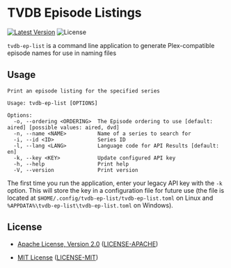 # TVDB Episode Listings

[![Latest Version]][crates.io] ![License]

`tvdb-ep-list` is a command line application to generate Plex-compatible episode
names for use in naming files

## Usage

```text
Print an episode listing for the specified series

Usage: tvdb-ep-list [OPTIONS]

Options:
  -o, --ordering <ORDERING>  The Episode ordering to use [default: aired] [possible values: aired, dvd]
  -n, --name <NAME>          Name of a series to search for
  -i, --id <ID>              Series ID
  -l, --lang <LANG>          Language code for API Results [default: en]
  -k, --key <KEY>            Update configured API key
  -h, --help                 Print help
  -V, --version              Print version
```

The first time you run the application, enter your legacy API key with the `-k`
option. This will store the key in a configuration file for future use (the file
is located at `$HOME/.config/tvdb-ep-list/tvdb-ep-list.toml` on Linux and
`%APPDATA%\tvdb-ep-list\tvdb-ep-list.toml` on Windows).

## License

* [Apache License, Version 2.0](https://www.apache.org/licenses/LICENSE-2.0)
  ([LICENSE-APACHE](https://github.com/bladepoint6969/tvdb-ep-list/blob/HEAD/LICENSE-APACHE))

* [MIT License](https://opensource.org/licenses/MIT)
  ([LICENSE-MIT](https://github.com/bladepoint6969/tvdb-ep-list/blob/HEAD/LICENSE-MIT))

[crates.io]: https://crates.io/crates/tvdb-ep-list
[License]: https://img.shields.io/crates/l/tvdb-ep-list.svg?
[Latest Version]: https://img.shields.io/crates/v/tvdb-ep-list.svg?
